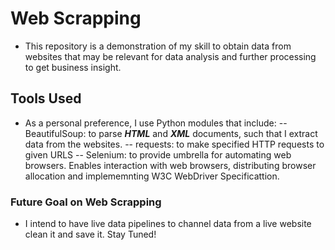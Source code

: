 # Web Scrapping

- This repository is a demonstration of my skill to obtain data from websites that may be relevant for data analysis and further processing to get business insight.

## Tools Used

- As a personal preference, I use Python modules that include:
-- BeautifulSoup: to parse ***HTML*** and ***XML*** documents, such that I extract data from the websites.
-- requests: to make specified HTTP requests to given URLS
-- Selenium: to provide umbrella for automating web browsers. Enables interaction with web browsers, distributing browser allocation and implememnting W3C WebDriver Specificattion.


### Future Goal on Web Scrapping

- I intend to have live data pipelines to channel data from a live website clean it and save it. Stay Tuned!
